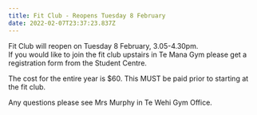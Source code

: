 ```yaml
---
title: Fit Club - Reopens Tuesday 8 February
date: 2022-02-07T23:37:23.837Z
---
```

Fit Club will reopen on Tuesday 8 February, 3.05-4.30pm.  
If you would like to join the fit club upstairs in Te Mana Gym please get a registration form from the Student Centre.

 The cost for the entire year is $60. This MUST be paid prior to starting at the fit club.


Any questions please see Mrs Murphy in Te Wehi Gym Office.